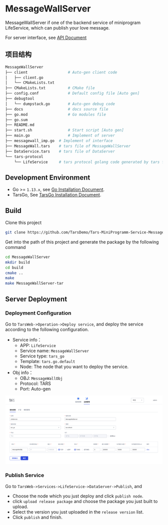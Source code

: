 # MessageWallServer

MessageWallServer if one of the backend service of miniprogram LifeService, which can publish your love message.

For server interface, see [API Document](docs/RPC.md)

## 项目结构
```sh
MessageWallServer
├── client                  # Auto-gen client code
│   ├── client.go
│   └── CMakeLists.txt
├── CMakeLists.txt          # CMake file
├── config.conf             # Default config file [Auto gen]
├── debugtool
│   └── dumpstack.go        # Auto-gen debug code
├── docs                    # docs source file
├── go.mod                  # Go modules file
├── go.sum
├── README.md
├── start.sh                # Start script [Auto gen]
├── main.go                 # Implement of server
├── messagewall_imp.go  # Implement of interface
├── MessageWall.tars    # tars file of MessageWallServer
├── DataService.tars    # tars file of DataServer
└── tars-protocol
    └── LifeService     # tars protocol golang code generated by tars file
```

## Development Environment

* Go >= `1.13.x`, see [Go Installation Document](https://golang.org/doc/install).
* TarsGo, See [TarsGo Installation Document](https://github.com/TarsCloud/TarsGo#Install).

## Build

Clone this project

```sh
git clone https://github.com/TarsDemo/Tars-MiniProgramm-Service-MessageWallServer.git MessageWallServer
```

Get into the path of this project and generate the package by the following command

```sh
cd MessageWallServer
mkdir build
cd build
cmake ..
make 
make MessageWallServer-tar
```

## Server Deployment

### Deployment Configuration

Go to `TarsWeb->Operation->Deploy service`, and deploy the service according to the following configuration.

* Service info：
    * APP: `LifeService`
    * Service name: `MessageWallServer`
    * Service type: `tars_go`
    * Template: `tars.go.default`
    * Node: The node that you want to deploy the service.
* Obj info：
    * OBJ: `MessageWallObj`
    * Protocol: TARS
    * Port: Auto-gen

![tars-go](docs/images/deploy_template.png)

### Publish Service

Go to `TarsWeb->Services->LifeService->DataServer->Publish`, and

* Choose the node which you just deploy and click `publish node`.
* click `upload release package` and choose the package you just built to upload.
* Select the version you just uploaded in the `release version` list.
* Click `publish` and finish.